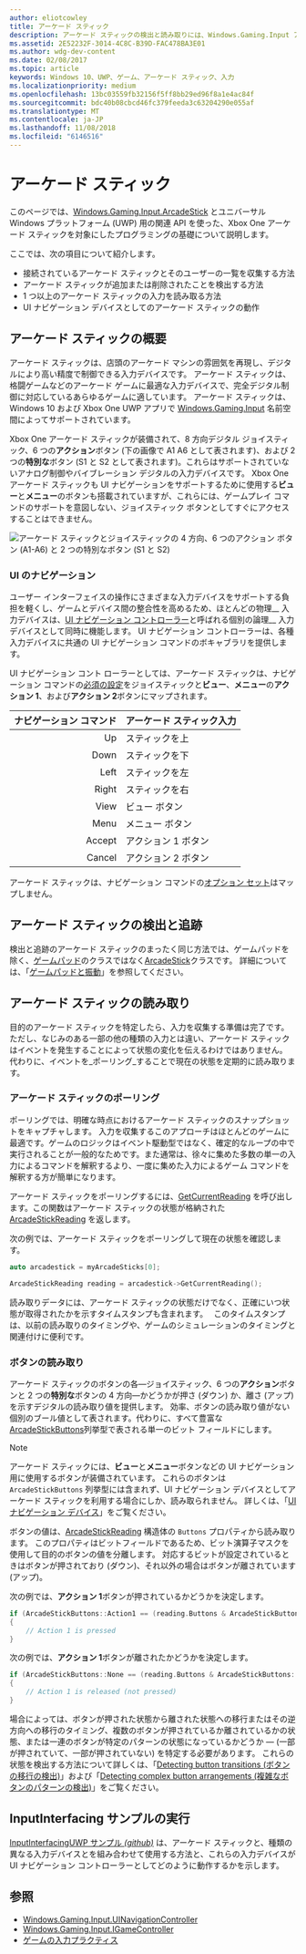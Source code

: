 ```yaml
---
author: eliotcowley
title: アーケード スティック
description: アーケード スティックの検出と読み取りには、Windows.Gaming.Input アーケード スティック API を使用します。
ms.assetid: 2E52232F-3014-4C8C-B39D-FAC478BA3E01
ms.author: wdg-dev-content
ms.date: 02/08/2017
ms.topic: article
keywords: Windows 10、UWP、ゲーム、アーケード スティック、入力
ms.localizationpriority: medium
ms.openlocfilehash: 13bc03559fb32156f5ff8bb29ed96f8a1e4ac84f
ms.sourcegitcommit: bdc40b08cbcd46fc379feeda3c63204290e055af
ms.translationtype: MT
ms.contentlocale: ja-JP
ms.lasthandoff: 11/08/2018
ms.locfileid: "6146516"
---
```

# <a name="arcade-stick"></a>アーケード スティック

このページでは、[Windows.Gaming.Input.ArcadeStick][arcadestick] とユニバーサル Windows プラットフォーム (UWP) 用の関連 API を使った、Xbox One アーケード スティックを対象にしたプログラミングの基礎について説明します。

ここでは、次の項目について紹介します。

* 接続されているアーケード スティックとそのユーザーの一覧を収集する方法
* アーケード スティックが追加または削除されたことを検出する方法
* 1 つ以上のアーケード スティックの入力を読み取る方法
* UI ナビゲーション デバイスとしてのアーケード スティックの動作

## <a name="arcade-stick-overview"></a>アーケード スティックの概要

アーケード スティックは、店頭のアーケード マシンの雰囲気を再現し、デジタルにより高い精度で制御できる入力デバイスです。 アーケード スティックは、格闘ゲームなどのアーケード ゲームに最適な入力デバイスで、完全デジタル制御に対応しているあらゆるゲームに適しています。 アーケード スティックは、Windows 10 および Xbox One UWP アプリで [Windows.Gaming.Input][] 名前空間によってサポートされています。

Xbox One アーケード スティックが装備されて、8 方向デジタル ジョイスティック、6 つの**アクション**ボタン (下の画像で A1 A6 として表されます)、および 2 つの**特別な**ボタン (S1 と S2 として表されます)。これらはサポートされていないアナログ制御やバイブレーション デジタルの入力デバイスです。 Xbox One アーケード スティックも UI ナビゲーションをサポートするために使用する**ビュー**と**メニュー**のボタンも搭載されていますが、これらには、ゲームプレイ コマンドのサポートを意図しない、ジョイスティック ボタンとしてすぐにアクセスすることはできません。

![アーケード スティックとジョイスティックの 4 方向、6 つのアクション ボタン (A1-A6) と 2 つの特別なボタン (S1 と S2)](images/arcade-stick-1.png)

### <a name="ui-navigation"></a>UI のナビゲーション

ユーザー インターフェイスの操作にさまざまな入力デバイスをサポートする負担を軽くし、ゲームとデバイス間の整合性を高めるため、ほとんどの物理__ 入力デバイスは、[UI ナビゲーション コントローラー](ui-navigation-controller.md)と呼ばれる個別の論理__ 入力デバイスとして同時に機能します。 UI ナビゲーション コントローラーは、各種入力デバイスに共通の UI ナビゲーション コマンドのボキャブラリを提供します。

UI ナビゲーション コント ローラーとしては、アーケード スティックは、ナビゲーション コマンドの[必須の設定](ui-navigation-controller.md#required-set)をジョイスティックと**ビュー**、**メニュー**の**アクション 1**、および**アクション 2**ボタンにマップされます。

| ナビゲーション コマンド | アーケード スティック入力  |
| ------------------:| ------------------- |
|                 Up | スティックを上            |
|               Down | スティックを下          |
|               Left | スティックを左          |
|              Right | スティックを右         |
|               View | ビュー ボタン         |
|               Menu | メニュー ボタン         |
|             Accept | アクション 1 ボタン     |
|             Cancel | アクション 2 ボタン     |

アーケード スティックは、ナビゲーション コマンドの[オプション セット](ui-navigation-controller.md#optional-set)はマップしません。

## <a name="detect-and-track-arcade-sticks"></a>アーケード スティックの検出と追跡

検出と追跡のアーケード スティックのまったく同じ方法では、ゲームパッドを除く、[ゲームパッド](https://docs.microsoft.com/uwp/api/Windows.Gaming.Input.Gamepad)のクラスではなく[ArcadeStick][]クラスです。 詳細については、「[ゲームパッドと振動](gamepad-and-vibration.md)」を参照してください。

<!-- Arcade sticks are managed by the system, therefore you don't have to create or initialize them. The system provides a list of connected arcades sticks and events to notify you when an arcade stick is added or removed.

### The arcade sticks list

The [ArcadeStick][] class provides a static property, [ArcadeSticks][], which is a read-only list of arcade sticks that are currently connected. Because you might only be interested in some of the connected arcade sticks, it's recommended that you maintain your own collection instead of accessing them through the `ArcadeSticks` property.

The following example copies all connected arcade sticks into a new collection. Note that because other threads in the background will be accessing this collection (in the [ArcadeStickAdded][] and [ArcadeStickRemoved][] events), you need to place a lock around any code that reads or updates the collection.

```cpp
auto myArcadeSticks = ref new Vector<ArcadeStick^>();
critical_section myLock{};

for (auto arcadeStick : ArcadeStick::ArcadeSticks)
{
    // Check if the arcade stick is already in myArcadeSticks; if it isn't, add
    // it.
    critical_section::scoped_lock lock{ myLock };
    auto it = std::find(begin(myArcadeSticks), end(myArcadeSticks), arcadeStick);

    if (it == end(myArcadeSticks))
    {
        // This code assumes that you're interested in all arcade sticks.
        myArcadeSticks->Append(arcadeStick);
    }
}
```

### Adding and removing arcade sticks

When an arcade stick is added or removed the [ArcadeStickAdded][] and [ArcadeStickRemoved][] events are raised. You can register handlers for these events to keep track of the arcade sticks that are currently connected.

The following example starts tracking an arcade stick that's been added.

```cpp
ArcadeStick::ArcadeStickAdded += ref new EventHandler<ArcadeStick^>(Platform::Object^, ArcadeStick^ args)
{
    // Check if the just-added arcade stick is already in myArcadeSticks; if it
    // isn't, add it.
    critical_section::scoped_lock lock{ myLock };
    auto it = std::find(begin(myGamepads), end(myGamepads), args);

    // This code assumes that you're interested in all new arcade sticks.
    myArcadeSticks->Append(args);
}
```

The following example stops tracking an arcade stick that's been removed.

```cpp
ArcadeStick::ArcadeStickRemoved += ref new EventHandler<ArcadeStick^>(Platform::Object^, ArcadeStick^ args)
{
    unsigned int indexRemoved;

    if(myArcadeSticks->IndexOf(args, &indexRemoved))
    {
        myArcadeSticks->RemoveAt(indexRemoved);
    }
}
```

### Users and headsets

Each arcade stick can be associated with a user account to link their identity to their gameplay, and can have a headset attached to facilitate voice chat or in-game features. To learn more about working with users and headsets, see [Tracking users and their devices](input-practices-for-games.md#tracking-users-and-their-devices) and [Headset](headset.md). -->

## <a name="reading-the-arcade-stick"></a>アーケード スティックの読み取り

目的のアーケード スティックを特定したら、入力を収集する準備は完了です。 ただし、なじみのある一部の他の種類の入力とは違い、アーケード スティックはイベントを発生することによって状態の変化を伝えるわけではありません。 代わりに、イベントを_ポーリング_することで現在の状態を定期的に読み取ります。

### <a name="polling-the-arcade-stick"></a>アーケード スティックのポーリング

ポーリングでは、明確な時点におけるアーケード スティックのスナップショットをキャプチャします。 入力を収集するこのアプローチはほとんどのゲームに最適です。ゲームのロジックはイベント駆動型ではなく、確定的なループの中で実行されることが一般的なためです。また通常は、徐々に集めた多数の単一の入力によるコマンドを解釈するより、一度に集めた入力によるゲーム コマンドを解釈する方が簡単になります。

アーケード スティックをポーリングするには、[GetCurrentReading][] を呼び出します。この関数はアーケード スティックの状態が格納された [ArcadeStickReading][] を返します。

次の例では、アーケード スティックをポーリングして現在の状態を確認します。

```cpp
auto arcadestick = myArcadeSticks[0];

ArcadeStickReading reading = arcadestick->GetCurrentReading();
```

読み取りデータには、アーケード スティックの状態だけでなく、正確にいつ状態が取得されたかを示すタイムスタンプも含まれます。　 このタイムスタンプは、以前の読み取りのタイミングや、ゲームのシミュレーションのタイミングと関連付けに便利です。

### <a name="reading-the-buttons"></a>ボタンの読み取り

アーケード スティックのボタンの各&mdash;ジョイスティック、6 つの**アクション**ボタンと 2 つの**特別な**ボタンの 4 方向&mdash;かどうかが押さ (ダウン) か、離さ (アップ) を示すデジタルの読み取り値を提供します。 効率、ボタンの読み取り値がない個別のブール値として表されます。代わりに、すべて豊富な[ArcadeStickButtons][]列挙型で表される単一のビット フィールドにします。

> [!NOTE]
> アーケード スティックには、**ビュー**と**メニュー**ボタンなどの UI ナビゲーション用に使用するボタンが装備されています。 これらのボタンは `ArcadeStickButtons` 列挙型には含まれず、UI ナビゲーション デバイスとしてアーケード スティックを利用する場合にしか、読み取られません。 詳しくは、「[UI ナビゲーション デバイス](ui-navigation-controller.md)」をご覧ください。

ボタンの値は、[ArcadeStickReading][] 構造体の `Buttons` プロパティから読み取ります。 このプロパティはビットフィールドであるため、ビット演算子マスクを使用して目的のボタンの値を分離します。 対応するビットが設定されているときはボタンが押されており (ダウン)、それ以外の場合はボタンが離されています (アップ)。

次の例では、**アクション 1**ボタンが押されているかどうかを決定します。

```cpp
if (ArcadeStickButtons::Action1 == (reading.Buttons & ArcadeStickButtons::Action1))
{
    // Action 1 is pressed
}
```

次の例では、**アクション 1**ボタンが離されたかどうかを決定します。

```cpp
if (ArcadeStickButtons::None == (reading.Buttons & ArcadeStickButtons::Action1))
{
    // Action 1 is released (not pressed)
}
```

場合によっては、ボタンが押された状態から離された状態への移行またはその逆方向への移行のタイミング、複数のボタンが押されているか離されているかの状態、または一連のボタンが特定のパターンの状態になっているかどうか &mdash; (一部が押されていて、一部が押されていない) を特定する必要があります。 これらの状態を検出する方法について詳しくは、「[Detecting button transitions (ボタンの移行の検出)](input-practices-for-games.md#detecting-button-transitions)」および「[Detecting complex button arrangements (複雑なボタンのパターンの検出)](input-practices-for-games.md#detecting-complex-button-arrangements)」をご覧ください。

## <a name="run-the-inputinterfacing-sample"></a>InputInterfacing サンプルの実行

[InputInterfacingUWP サンプル _(github)_](https://github.com/Microsoft/Xbox-ATG-Samples/tree/master/Samples/System/InputInterfacingUWP) は、アーケード スティックと、種類の異なる入力デバイスとを組み合わせて使用する方法と、これらの入力デバイスが UI ナビゲーション コントローラーとしてどのように動作するかを示します。

## <a name="see-also"></a>参照

* [Windows.Gaming.Input.UINavigationController][]
* [Windows.Gaming.Input.IGameController][]
* [ゲームの入力プラクティス](input-practices-for-games.md)

[Windows.Gaming.Input]: https://msdn.microsoft.com/library/windows/apps/windows.gaming.input.aspx
[Windows.Gaming.Input.IGameController]: https://msdn.microsoft.com/library/windows/apps/windows.gaming.input.igamecontroller.aspx
[Windows.Gaming.Input.UINavigationController]: https://msdn.microsoft.com/library/windows/apps/windows.gaming.input.uinavigationcontroller.aspx
[arcadestick]: https://msdn.microsoft.com/library/windows/apps/windows.gaming.input.arcadestick.aspx
[arcadesticks]: https://msdn.microsoft.com/library/windows/apps/windows.gaming.input.arcadestick.arcadesticks.aspx
[arcadestickadded]: https://msdn.microsoft.com/library/windows/apps/windows.gaming.input.arcadestick.arcadestickadded.aspx
[arcadestickremoved]: https://msdn.microsoft.com/library/windows/apps/windows.gaming.input.arcadestick.arcadestickremoved.aspx
[getcurrentreading]: https://msdn.microsoft.com/library/windows/apps/windows.gaming.input.arcadestick.getcurrentreading.aspx
[arcadestickreading]: https://msdn.microsoft.com/library/windows/apps/windows.gaming.input.arcadestickreading.aspx
[arcadestickbuttons]: https://msdn.microsoft.com/library/windows/apps/windows.gaming.input.arcadestickbuttons.aspx
